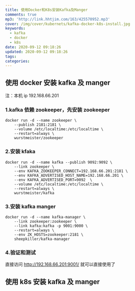 ```yaml
---
title: 使用Docker和K8s安装Kafka及Manger
comments: true
mp3: 'http://link.hhtjim.com/163/425570952.mp3'
cover: /img/cover/kubernets/kafka-docker-k8s-install.jpg
keywords:
  - kafka
  - docker
  - k8s
date: 2020-09-12 09:18:26
updated: 2020-09-12 09:18:26
tags:
categories:
---
```



## 使用 docker 安装 kafka 及 manger
注：本机 ip 192.168.66.201

### 1.kafka 依赖 zookeeper，先安装 zookeeper
``` shell
docker run -d --name zookeeper \
	--publish 2181:2181 \
	--volume /etc/localtime:/etc/localtime \
	--restart=always \
	wurstmeister/zookeeper
``` 

### 2.安装 kfaka
``` shell
docker run -d --name kafka --publish 9092:9092 \
    --link zookeeper \
    --env KAFKA_ZOOKEEPER_CONNECT=192.168.66.201:2181 \
    --env KAFKA_ADVERTISED_HOST_NAME=192.168.66.201 \
    --env KAFKA_ADVERTISED_PORT=9092  \
    --volume /etc/localtime:/etc/localtime \
    --restart=always \
    wurstmeister/kafka
```

### 3.安装 kafka manger
``` shell
docker run -d --name kafka-manager \
    --link zookeeper:zookeeper \
    --link kafka:kafka -p 9001:9000 \
    --restart=always \
    --env ZK_HOSTS=zookeeper:2181 \
    sheepkiller/kafka-manager
```

### 4.验证和测试
直接访问 http://192.168.66.201:9001/ 就可以直接使用了


## 使用 k8s 安装 kafka 及 manger

